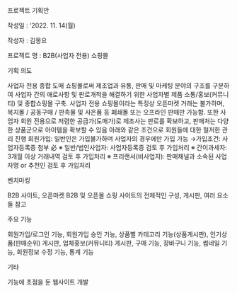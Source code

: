 프로젝트 기획안

작성일 : ‘2022. 11. 14(월)

작성자 : 김몽요

프로젝트 명 : B2B(사업자 전용) 쇼핑몰

기획 의도

사업자 전용 종합 도매 쇼핑몰로써 제조업과 유통, 판매 및 마케팅 분야의 구조를 구분하여 사업자 간의 애로사항 및 판로개척을 해결하기 위한 사업자별 제품 소통/홍보(커뮤니티) 및 종합쇼핑몰 구축.
사업자 전용 쇼핑몰이라는 특징상 오픈마켓 거래는 불가하며, 복지몰 / 공동구매 / 판촉물 및 사은품 등 폐쇄몰 또는 오프라인 판매만 가능함. 또한 사업자 회원 전용으로 저렴한 공급가(도매가)로 제조사는 판로를 확보하고, 판매처는 다양한 상품군으로 아이템을 확보할 수 있음
아래와 같은 조건으로 회원들에 대한 철저한 관리 진행
회원가입: 일반인은 가입불가하며 사업자의 경우에만 가입 가능
  →가입조건: 사업자등록증 첨부 必
	※ 일반/법인사업자: 사업자등록증 검토 후 가입처리
	※ 간이과세자: 3개월 이상 거래내역 검토 후 가입처리
	※ 프리랜서(비사업자): 판매채널과 소속된 사업자명 or 추천인 검토 후 가입처리

벤치마킹

B2B 사이트, 오픈마켓
B2B 및 오픈몰 쇼핑 사이트의 전체적인 구성, 게시판, 여러 요소들 참고

주요 기능 

회원가입/로그인 기능, 회원가입 승인 기능, 상품별 카테고리 기능(상품게시판), 인기상품(판매순위) 게시판, 업체홍보(커뮤니티) 게시판, 구매 기능, 장바구니 기능, 썸네일 기능, 회원정보 수정 기능, 통계 기능 

기타 

기능에 초점을 둔 웹사이트 개발
